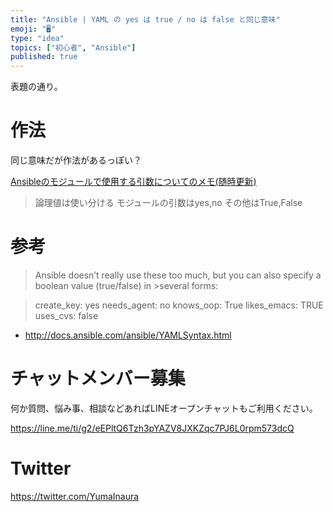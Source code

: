 ```yaml
---
title: "Ansible | YAML の yes は true / no は false と同じ意味"
emoji: "🖥"
type: "idea"
topics: ["初心者", "Ansible"]
published: true
---
```


表題の通り。

# 作法

同じ意味だが作法があるっぽい？

[Ansibleのモジュールで使用する引数についてのメモ(随時更新)](http://qiita.com/digitalpeak/items/308888187f0451c6186a)

>論理値は使い分ける
>モジュールの引数はyes,no
>その他はTrue,False




# 参考

>Ansible doesn’t really use these too much, but you can also specify a boolean value (true/false) in >several forms:

>create_key: yes
>needs_agent: no
>knows_oop: True
>likes_emacs: TRUE
>uses_cvs: false


- http://docs.ansible.com/ansible/YAMLSyntax.html








<!-- Update From Qiita API -->

# チャットメンバー募集


何か質問、悩み事、相談などあればLINEオープンチャットもご利用ください。

https://line.me/ti/g2/eEPltQ6Tzh3pYAZV8JXKZqc7PJ6L0rpm573dcQ





# Twitter


https://twitter.com/YumaInaura


<!-- Update From Qiita API -->


